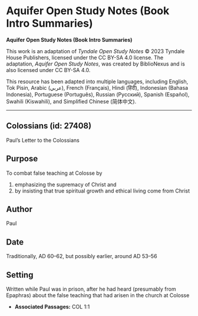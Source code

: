 # Aquifer Open Study Notes (Book Intro Summaries)

**Aquifer Open Study Notes (Book Intro Summaries)**

This work is an adaptation of *Tyndale Open Study Notes* © 2023 Tyndale House Publishers, licensed under the CC BY\-SA 4\.0 license. The adaptation, *Aquifer Open Study Notes*, was created by BiblioNexus and is also licensed under CC BY\-SA 4\.0\.

This resource has been adapted into multiple languages, including English, Tok Pisin, Arabic (عربي), French (Français), Hindi (हिंदी), Indonesian (Bahasa Indonesia), Portuguese (Português), Russian (Русский), Spanish (Español), Swahili (Kiswahili), and Simplified Chinese (简体中文).



--------------------------------

## Colossians (id: 27408)

Paul’s Letter to the Colossians

Purpose
-------

To combat false teaching at Colosse by 

1. emphasizing the supremacy of Christ and
2. by insisting that true spiritual growth and ethical living come from Christ

Author
------

Paul

Date
----

Traditionally, AD 60–62, but possibly earlier, around AD 53–56

Setting
-------

Written while Paul was in prison, after he had heard (presumably from Epaphras) about the false teaching that had arisen in the church at Colosse

* **Associated Passages:** COL 1:1

